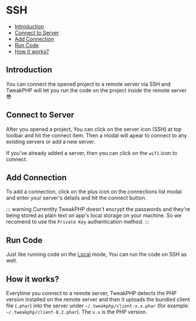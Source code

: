 # SSH

- [Introduction](#introduction)
- [Connect to Server](#connect-to-server)
- [Add Connection](#add-connection)
- [Run Code](#run-code)
- [How it works?](#how-it-works)

## Introduction

You can connect the opened project to a remote server via SSH and TweakPHP will let you run the code on the project inside the remote server 😎

## Connect to Server

After you opened a project, You can click on the server icon (SSH) at top toolbar and hit the connect item. Then a modal will apear to connect to any existing servers or add a new server.

If you've already added a server, then you can click on the `wifi` icon to connect.

## Add Connection

To add a connection, click on the plus icon on the connections list modal and enter your server's details and hit the connect button.

::: warning
Currentlty TweakPHP doesn't encrypt the passwords and they're being stored as plain text on app's local storage on your machine. So we recomend to use the `Private Key` authentication method.
:::

## Run Code

Just like running code on the [Local](./start.md#run-code) mode, You can run the code on SSH as well.

## How it works?

Everytime you connect to a remote server, TweakPHP detects the PHP version installed on the remote server and then it uploads the bundled client file (`.phar`) into the server under `~/.tweakphp/client-x.x.phar` (for example: `~/.tweakphp/client-8.2.phar`). The `x.x` is the PHP version.
